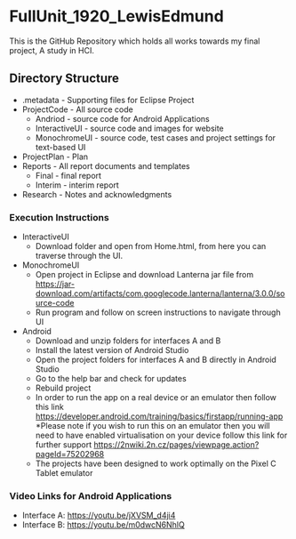 # FullUnit_1920_LewisEdmund
This is the GitHub Repository which holds all works towards my final project, A study in HCI.
## Directory Structure
* .metadata - Supporting files for Eclipse Project
* ProjectCode - All source code
  * Andriod - source code for Android Applications
  * InteractiveUI - source code and images for website
  * MonochromeUI - source code, test cases and project settings for text-based UI
* ProjectPlan - Plan
* Reports - All report documents and templates
  * Final - final report
  * Interim - interim  report
* Research - Notes and acknowledgments
### Execution Instructions
* InteractiveUI 
  * Download folder and open from Home.html, from here you can traverse through the UI.
* MonochromeUI
  * Open project in Eclipse and download Lanterna jar file from https://jar-download.com/artifacts/com.googlecode.lanterna/lanterna/3.0.0/source-code
  * Run program and follow on screen instructions to navigate through UI
* Android
  * Download and unzip folders for interfaces A and B
  * Install the latest version of Android Studio
  * Open the project folders for interfaces A and B directly in Android Studio
  * Go to the help bar and check for updates
  * Rebuild project 
  * In order to run the app on a real device or an emulator then follow this link https://developer.android.com/training/basics/firstapp/running-app
  *Please note if you wish to run this on an emulator then you will need to have enabled virtualisation on your device follow this link for further support https://2nwiki.2n.cz/pages/viewpage.action?pageId=75202968
  * The projects have been designed to work optimally on the Pixel C Tablet emulator
### Video Links for Android Applications
 * Interface A: https://youtu.be/jXVSM_d4ji4 
 * Interface B: https://youtu.be/m0dwcN6NhlQ
  
    

